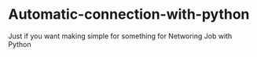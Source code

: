 # Automatic-connection-with-python

Just if you want making simple for something for Networing Job with Python 
